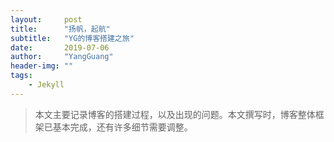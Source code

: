 ```yaml
---
layout:     post
title:      "扬帆，起航"
subtitle:   "YG的博客搭建之旅"
date:       2019-07-06
author:     "YangGuang"
header-img: ""
tags:
    - Jekyll
---
```


>本文主要记录博客的搭建过程，以及出现的问题。本文撰写时，博客整体框架已基本完成，还有许多细节需要调整。



